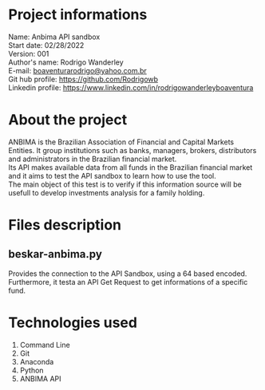 # Project informations
Name: Anbima API sandbox <br />
Start date: 02/28/2022 <br />
Version: 001 <br />
Author's name: Rodrigo Wanderley <br />
E-mail: <boaventurarodrigo@yahoo.com.br> <br />
Git hub profile: <https://github.com/Rodrigowb> <br />
Linkedin profile: <https://www.linkedin.com/in/rodrigowanderleyboaventura> <br />
# About the project
ANBIMA is the Brazilian Association of Financial and Capital Markets Entities. It group institutions such as banks, managers, brokers, distributors and administrators in the Brazilian financial market. <br />
Its API makes available data from all funds in the Brazilian financial market and it aims to test the API sandbox to learn how to use the tool. <br />
The main object of this test is to verify if this information source will be usefull to develop investments analysis for a family holding.
# Files description
## beskar-anbima.py
Provides the connection to the API Sandbox, using a 64 based encoded.
Furthermore, it testa an API Get Request to get informations of a specific fund.
# Technologies used
1. Command Line
2. Git
3. Anaconda
4. Python
5. ANBIMA API
